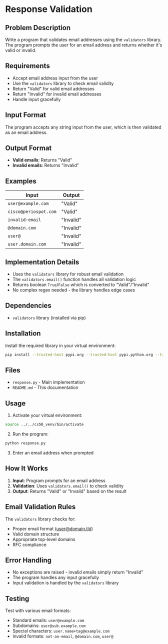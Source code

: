 # Response Validation

## Problem Description

Write a program that validates email addresses using the `validators` library. The program prompts the user for an email address and returns whether it's valid or invalid.

## Requirements

- Accept email address input from the user
- Use the `validators` library to check email validity
- Return "Valid" for valid email addresses
- Return "Invalid" for invalid email addresses
- Handle input gracefully

## Input Format

The program accepts any string input from the user, which is then validated as an email address.

## Output Format

- **Valid emails**: Returns "Valid"
- **Invalid emails**: Returns "Invalid"

## Examples

| Input | Output |
|-------|--------|
| `user@example.com` | "Valid" |
| `cisco@periospot.com` | "Valid" |
| `invalid-email` | "Invalid" |
| `@domain.com` | "Invalid" |
| `user@` | "Invalid" |
| `user.domain.com` | "Invalid" |

## Implementation Details

- Uses the `validators` library for robust email validation
- The `validators.email()` function handles all validation logic
- Returns boolean `True`/`False` which is converted to "Valid"/"Invalid"
- No complex regex needed - the library handles edge cases

## Dependencies

- `validators` library (installed via pip)

## Installation

Install the required library in your virtual environment:
```bash
pip install --trusted-host pypi.org --trusted-host pypi.python.org --trusted-host files.pythonhosted.org validators
```

## Files

- `response.py` - Main implementation
- `README.md` - This documentation

## Usage

1. Activate your virtual environment:
```bash
source ../../cs50_venv/bin/activate
```

2. Run the program:
```bash
python response.py
```

3. Enter an email address when prompted

## How It Works

1. **Input**: Program prompts for an email address
2. **Validation**: Uses `validators.email()` to check validity
3. **Output**: Returns "Valid" or "Invalid" based on the result

## Email Validation Rules

The `validators` library checks for:
- Proper email format (user@domain.tld)
- Valid domain structure
- Appropriate top-level domains
- RFC compliance

## Error Handling

- No exceptions are raised - invalid emails simply return "Invalid"
- The program handles any input gracefully
- Input validation is handled by the `validators` library

## Testing

Test with various email formats:
- Standard emails: `user@example.com`
- Subdomains: `user@sub.example.com`
- Special characters: `user.name+tag@example.com`
- Invalid formats: `not-an-email`, `@domain.com`, `user@`
